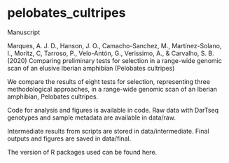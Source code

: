 # pelobates_cultripes

Manuscript

Marques, A. J. D., Hanson, J. O., Camacho-Sanchez, M., Martínez-Solano, I., Moritz, C, Tarroso, P., Velo-Antón, G., Verissimo, A., & Carvalho, S. B. (2020) Comparing preliminary tests for selection in a range-wide genomic scan of an elusive Iberian amphibian (Pelobates cultripes)

We compare the results of eight tests for selection, representing three methodological approaches, in a range-wide genomic scan of an Iberian amphibian, Pelobates cultripes.

Code for analysis and figures is available in code. Raw data with DarTseq genotypes and sample metadata are available in data/raw. 

Intermediate results from scripts are stored in data/intermediate. Final outputs and figures are saved in data/final.

The version of R packages used can be found here.
